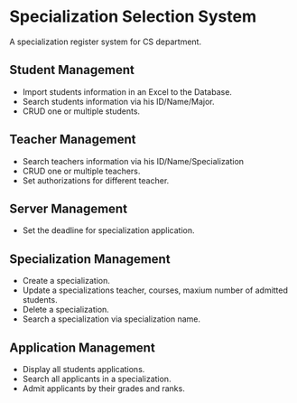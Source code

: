 # Specialization Selection System
 A specialization register system for CS department.
## Student Management  
* Import students information in an Excel to the Database.
* Search students information via his ID/Name/Major.
* CRUD one or multiple students.

## Teacher Management
* Search teachers information via his ID/Name/Specialization
* CRUD one or multiple teachers.
* Set authorizations for different teacher.

## Server Management
* Set the deadline for specialization application.

## Specialization Management
* Create a specialization.
* Update a specializations teacher, courses, maxium number of admitted students.
* Delete a specialization.
* Search a specialization via specialization name.

## Application Management
* Display all students applications.
* Search all applicants in a specialization.
* Admit applicants by their grades and ranks.

